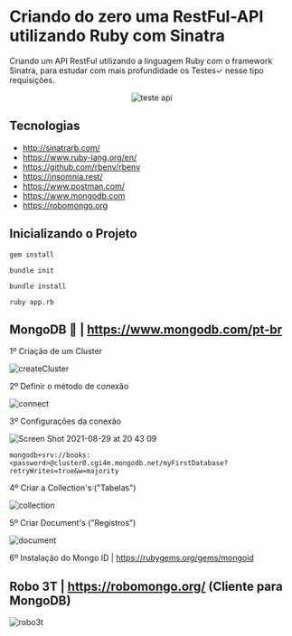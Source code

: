 # Criando do zero uma RestFul-API utilizando Ruby com Sinatra
Criando um API RestFul utilizando a linguagem Ruby com o framework Sinatra, para estudar com mais profundidade os Testes✓ nesse tipo requisições.

<div align="center">

![teste api](https://user-images.githubusercontent.com/990877/131255944-7b66bd77-bc74-493d-ba21-3bde8cd9dc34.jpeg)
  
</div>
  
  ## Tecnologias
  
  * http://sinatrarb.com/
  * https://www.ruby-lang.org/en/
  * https://github.com/rbenv/rbenv
  * https://insomnia.rest/
  * https://www.postman.com/
  * https://www.mongodb.com
  * https://robomongo.org

## Inicializando o Projeto
  
```shell script
gem install
```
```shell script
bundle init
```
```shell script
bundle install
```
```shell script
ruby app.rb
```

## MongoDB 🍃 | https://www.mongodb.com/pt-br

1º Criação de um Cluster

![createCluster](https://user-images.githubusercontent.com/990877/131267256-6f567f3f-fb86-4b05-bc0c-d5c017ce7160.png)

2º Definir o método de conexão

![connect](https://user-images.githubusercontent.com/990877/131269247-7d54b5b7-e70f-4cab-abee-c7cd0ca4dc8e.png)

3º Configurações da conexão

![Screen Shot 2021-08-29 at 20 43 09](https://user-images.githubusercontent.com/990877/131269288-a2996fa3-5d63-4c39-bf51-46bf255bf8fc.png)
```shell script
mongodb+srv://books:<password>@cluster0.cgi4m.mongodb.net/myFirstDatabase?retryWrites=true&w=majority
```
4º Criar a Collection's ("Tabelas")

![collection](https://user-images.githubusercontent.com/990877/131267456-757061af-40e2-4ac0-b141-77924b74a85c.png)

5º Criar Document's ("Registros")

![document](https://user-images.githubusercontent.com/990877/131267502-c38b5440-6e97-4dc0-b3b3-9663986f065f.png)

6º Instalação do Mongo ID | https://rubygems.org/gems/mongoid

##

## Robo 3T | https://robomongo.org/ (Cliente para MongoDB)

![robo3t](https://user-images.githubusercontent.com/990877/131267550-711da47e-910b-4397-912e-ebc66e28d80b.png)

